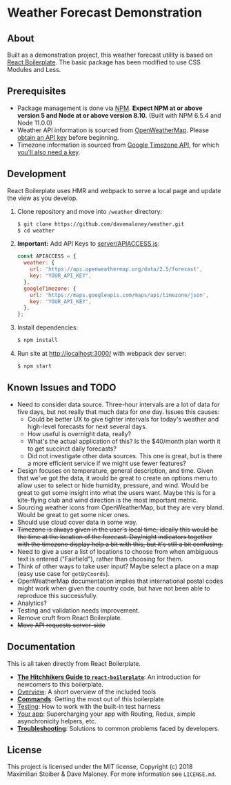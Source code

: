 # Weather Forecast Demonstration

## About

Built as a demonstration project, this weather forecast utility is based on [React Boilerplate](https://github.com/react-boilerplate/react-boilerplate). The basic package has been modified to use CSS Modules and Less.

## Prerequisites

- Package management is done via [NPM](https://www.npmjs.com/). **Expect NPM at or above version 5 and Node at or above version 8.10.** (Built with NPM 6.5.4 and Node 11.0.0)
- Weather API information is sourced from [OpenWeatherMap](https://openweathermap.org/). Please [obtain an API key](https://openweathermap.org/appid) before beginning.
- Timezone information is sourced from [Google Timezone API](https://developers.google.com/maps/documentation/timezone/start), for which [you'll also need a key](https://cloud.google.com/maps-platform/?apis=places).

## Development

React Boilerplate uses HMR and webpack to serve a local page and update the view as you develop.

1. Clone repository and move into `/weather` directory:
   ```sh
   $ git clone https://github.com/davemaloney/weather.git
   $ cd weather
   ```
1. **Important:** Add API Keys to [server/APIACCESS.js](server/APIACCESS.js):
   ```js
   const APIACCESS = {
     weather: {
       url: 'https://api.openweathermap.org/data/2.5/forecast',
       key: 'YOUR_API_KEY',
     },
     googleTimezone: {
       url: 'https://maps.googleapis.com/maps/api/timezone/json',
       key: 'YOUR_API_KEY',
     },
   };
   ```
1. Install dependencies:
   ```sh
   $ npm install
   ```
1. Run site at [http://localhost:3000/](http://localhost:3000/) with webpack dev server:
   ```sh
   $ npm start
   ```

<!-- Run tests & coverage report:

```sh
npm test
```

Watch tests:

```sh
npm run test-watch
``` -->

## Known Issues and TODO

- Need to consider data source. Three-hour intervals are a lot of data for five days, but not really that much data for one day. Issues this causes:
  - Could be better UX to give tighter intervals for today's weather and high-level forecasts for next several days.
  - How useful is overnight data, really?
  - What's the actual application of this? Is the $40/month plan worth it to get succinct daily forecasts?
  - Did not investigate other data sources. This one is great, but is there a more efficient service if we might use fewer features?
- Design focuses on temperature, general description, and time. Given that we've got the data, it would be great to create an options menu to allow user to select or hide humidity, pressure, and wind. Would be great to get some insight into what the users want. Maybe this is for a kite-flying club and wind direction is the most important metric.
- Sourcing weather icons from OpenWeatherMap, but they are very bland. Would be great to get some nicer ones.
- Should use cloud cover data in some way.
- ~~Timezone is always given in the user's local time; ideally this would be the time at the location of the forecast. Day/night indicators together with the timezone display help a bit with this, but it's still a bit confusing.~~
- Need to give a user a list of locations to choose from when ambiguous text is entered ("Fairfield"), rather than choosing for them.
- Think of other ways to take user input? Maybe select a place on a map (easy use case for `getByCoords`).
- OpenWeatherMap documentation implies that international postal codes might work when given the country code, but have not been able to reproduce this successfully.
- Analytics?
- Testing and validation needs improvement.
- Remove cruft from React Boilerplate.
- ~~Move API requests server-side~~

## Documentation

This is all taken directly from React Boilerplate.

- [**The Hitchhikers Guide to `react-boilerplate`**](docs/general/introduction.md): An introduction for newcomers to this boilerplate.
- [Overview](docs/general): A short overview of the included tools
- [**Commands**](docs/general/commands.md): Getting the most out of this boilerplate
- [Testing](docs/testing): How to work with the built-in test harness
- [Your app](docs/js): Supercharging your app with Routing, Redux, simple
  asynchronicity helpers, etc.
- [**Troubleshooting**](docs/general/gotchas.md): Solutions to common problems faced by developers.

## License

This project is licensed under the MIT license, Copyright (c) 2018 Maximilian
Stoiber & Dave Maloney. For more information see `LICENSE.md`.
